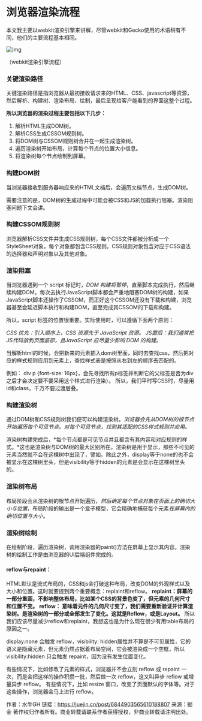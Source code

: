 # 浏览器渲染流程

本文我主要以webkit渲染引擎来讲解，尽管webkit和Gecko使用的术语稍有不同，他们的主要流程基本相同。

![img](https://p3-juejin.byteimg.com/tos-cn-i-k3u1fbpfcp/fa4bf6ca2809417ca0edd25a4e114549~tplv-k3u1fbpfcp-watermark.awebp)

（webkit渲染引擎流程）

### 关键渲染路径

关键渲染路径是指浏览器从最初接收请求来的HTML、CSS、javascript等资源，然后解析、构建树、渲染布局、绘制，最后呈现给客户能看到的界面这整个过程。

**所以浏览器的渲染过程主要包括以下几步：**

1. 解析HTML生成DOM树。
2. 解析CSS生成CSSOM规则树。
3. 将DOM树与CSSOM规则树合并在一起生成渲染树。
4. 遍历渲染树开始布局，计算每个节点的位置大小信息。
5. 将渲染树每个节点绘制到屏幕。

### 构建DOM树

当浏览器接收到服务器响应来的HTML文档后，会遍历文档节点，生成DOM树。

需要注意的是，DOM树的生成过程中可能会被CSS和JS的加载执行阻塞。渲染阻塞问题下文会讲。

### 构建CSSOM规则树

浏览器解析CSS文件并生成CSS规则树，每个CSS文件都被分析成一个StyleSheet对象，每个对象都包含CSS规则。CSS规则对象包含对应于CSS语法的选择器和声明对象以及其他对象。

### **渲染阻塞**

当浏览器遇到一个 script 标记时，*DOM 构建将暂停*，直至脚本完成执行，然后继续构建DOM。每次去执行JavaScript脚本都会严重地阻塞DOM树的构建，如果JavaScript脚本还操作了CSSOM，而正好这个CSSOM还没有下载和构建，浏览器甚至会延迟脚本执行和构建DOM，直至完成其CSSOM的下载和构建。

所以，script 标签的位置很重要。实际使用时，可以遵循下面两个原则：

*CSS 优先：引入顺序上，CSS 资源先于 JavaScript 资源。*
*JS置后：我们通常把JS代码放到页面底部，且JavaScript 应尽量少影响 DOM 的构建。*

当解析html的时候，会把新来的元素插入dom树里面，同时去查找css，然后把对应的样式规则应用到元素上，查找样式表是按照从右到左的顺序去匹配的。

例如： div p {font-size: 16px}，会先寻找所有p标签并判断它的父标签是否为div之后才会决定要不要采用这个样式进行渲染）。
 所以，我们平时写CSS时，尽量用id和class，千万不要过渡层叠。

### 构建渲染树

通过DOM树和CSS规则树我们便可以构建渲染树。*浏览器会先从DOM树的根节点开始遍历每个可见节点。对每个可见节点，找到其适配的CSS样式规则并应用。*

渲染树构建完成后，*每个节点都是可见节点并且都含有其内容和对应规则的样式。*这也是渲染树与DOM树的最大区别所在。渲染树是用于显示，那些不可见的元素当然就不会在这棵树中出现了，譬如。除此之外，display等于none的也不会被显示在这棵树里头，但是visibility等于hidden的元素是会显示在这棵树里头的。

### 渲染树布局

布局阶段会从渲染树的根节点开始遍历，*然后确定每个节点对象在页面上的确切大小与位置*，布局阶段的输出是一个盒子模型，它会精确地捕获每个元素*在屏幕内的确切位置与大小*。

### 渲染树绘制

在绘制阶段，遍历渲染树，调用渲染器的paint()方法在屏幕上显示其内容。渲染树的绘制工作是由浏览器的UI后端组件完成的。

#### reflow与repaint：

HTML默认是流式布局的，CSS和js会打破这种布局，改变DOM的外观样式以及大小和位置。这时就要提到两个重要概念：replaint和reflow。
 **replaint：屏幕的一部分重画，不影响整体布局，比如某个CSS的背景色变了，但元素的几何尺寸和位置不变。**
 **reflow： 意味着元件的几何尺寸变了，我们需要重新验证并计算渲染树。是渲染树的一部分或全部发生了变化。这就是Reflow，或是Layout。**
 所以我们应该尽量减少reflow和replaint，我想这也是为什么现在很少有用table布局的原因之一。

display:none 会触发 reflow，visibility: hidden属性并不算是不可见属性，它的语义是隐藏元素，但元素仍然占据着布局空间，它会被渲染成一个空框，所以visibility:hidden 只会触发 repaint，因为没有发生位置变化。

有些情况下，比如修改了元素的样式，浏览器并不会立刻 reflow 或 repaint 一次，而是会把这样的操作积攒一批，然后做一次 reflow，这又叫异步 reflow 或增量异步 reflow。
 有些情况下，比如 resize 窗口，改变了页面默认的字体等。对于这些操作，浏览器会马上进行 reflow。


作者：水牛GH
链接：https://juejin.cn/post/6844903565610188807
来源：掘金
著作权归作者所有。商业转载请联系作者获得授权，非商业转载请注明出处。